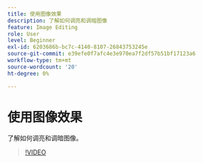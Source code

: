 ```yaml
---
title: 使用图像效果
description: 了解如何调亮和调暗图像
feature: Image Editing
role: User
level: Beginner
exl-id: 6203686b-bc7c-4140-8107-26843753245e
source-git-commit: e39efe0f7afc4e3e970ea7f2df57b51bf17123a6
workflow-type: tm+mt
source-wordcount: '20'
ht-degree: 0%

---
```


# 使用图像效果

了解如何调亮和调暗图像。

>[!VIDEO](https://video.tv.adobe.com/v/3420223?quality=12&learn=on&hidetitle=true)
